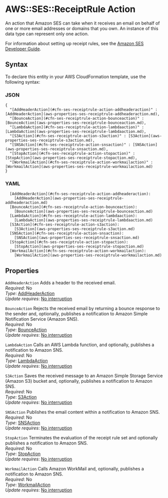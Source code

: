 # AWS::SES::ReceiptRule Action<a name="aws-properties-ses-receiptrule-action"></a>

An action that Amazon SES can take when it receives an email on behalf of one or more email addresses or domains that you own\. An instance of this data type can represent only one action\.

For information about setting up receipt rules, see the [Amazon SES Developer Guide](https://docs.aws.amazon.com/ses/latest/DeveloperGuide/receiving-email-receipt-rules.html)\.

## Syntax<a name="aws-properties-ses-receiptrule-action-syntax"></a>

To declare this entity in your AWS CloudFormation template, use the following syntax:

### JSON<a name="aws-properties-ses-receiptrule-action-syntax.json"></a>

```
{
  "[AddHeaderAction](#cfn-ses-receiptrule-action-addheaderaction)" : [AddHeaderAction](aws-properties-ses-receiptrule-addheaderaction.md),
  "[BounceAction](#cfn-ses-receiptrule-action-bounceaction)" : [BounceAction](aws-properties-ses-receiptrule-bounceaction.md),
  "[LambdaAction](#cfn-ses-receiptrule-action-lambdaaction)" : [LambdaAction](aws-properties-ses-receiptrule-lambdaaction.md),
  "[S3Action](#cfn-ses-receiptrule-action-s3action)" : [S3Action](aws-properties-ses-receiptrule-s3action.md),
  "[SNSAction](#cfn-ses-receiptrule-action-snsaction)" : [SNSAction](aws-properties-ses-receiptrule-snsaction.md),
  "[StopAction](#cfn-ses-receiptrule-action-stopaction)" : [StopAction](aws-properties-ses-receiptrule-stopaction.md),
  "[WorkmailAction](#cfn-ses-receiptrule-action-workmailaction)" : [WorkmailAction](aws-properties-ses-receiptrule-workmailaction.md)
}
```

### YAML<a name="aws-properties-ses-receiptrule-action-syntax.yaml"></a>

```
  [AddHeaderAction](#cfn-ses-receiptrule-action-addheaderaction): 
    [AddHeaderAction](aws-properties-ses-receiptrule-addheaderaction.md)
  [BounceAction](#cfn-ses-receiptrule-action-bounceaction): 
    [BounceAction](aws-properties-ses-receiptrule-bounceaction.md)
  [LambdaAction](#cfn-ses-receiptrule-action-lambdaaction): 
    [LambdaAction](aws-properties-ses-receiptrule-lambdaaction.md)
  [S3Action](#cfn-ses-receiptrule-action-s3action): 
    [S3Action](aws-properties-ses-receiptrule-s3action.md)
  [SNSAction](#cfn-ses-receiptrule-action-snsaction): 
    [SNSAction](aws-properties-ses-receiptrule-snsaction.md)
  [StopAction](#cfn-ses-receiptrule-action-stopaction): 
    [StopAction](aws-properties-ses-receiptrule-stopaction.md)
  [WorkmailAction](#cfn-ses-receiptrule-action-workmailaction): 
    [WorkmailAction](aws-properties-ses-receiptrule-workmailaction.md)
```

## Properties<a name="aws-properties-ses-receiptrule-action-properties"></a>

`AddHeaderAction`  <a name="cfn-ses-receiptrule-action-addheaderaction"></a>
Adds a header to the received email\.  
*Required*: No  
*Type*: [AddHeaderAction](aws-properties-ses-receiptrule-addheaderaction.md)  
*Update requires*: [No interruption](https://docs.aws.amazon.com/AWSCloudFormation/latest/UserGuide/using-cfn-updating-stacks-update-behaviors.html#update-no-interrupt)

`BounceAction`  <a name="cfn-ses-receiptrule-action-bounceaction"></a>
Rejects the received email by returning a bounce response to the sender and, optionally, publishes a notification to Amazon Simple Notification Service \(Amazon SNS\)\.  
*Required*: No  
*Type*: [BounceAction](aws-properties-ses-receiptrule-bounceaction.md)  
*Update requires*: [No interruption](https://docs.aws.amazon.com/AWSCloudFormation/latest/UserGuide/using-cfn-updating-stacks-update-behaviors.html#update-no-interrupt)

`LambdaAction`  <a name="cfn-ses-receiptrule-action-lambdaaction"></a>
Calls an AWS Lambda function, and optionally, publishes a notification to Amazon SNS\.  
*Required*: No  
*Type*: [LambdaAction](aws-properties-ses-receiptrule-lambdaaction.md)  
*Update requires*: [No interruption](https://docs.aws.amazon.com/AWSCloudFormation/latest/UserGuide/using-cfn-updating-stacks-update-behaviors.html#update-no-interrupt)

`S3Action`  <a name="cfn-ses-receiptrule-action-s3action"></a>
Saves the received message to an Amazon Simple Storage Service \(Amazon S3\) bucket and, optionally, publishes a notification to Amazon SNS\.  
*Required*: No  
*Type*: [S3Action](aws-properties-ses-receiptrule-s3action.md)  
*Update requires*: [No interruption](https://docs.aws.amazon.com/AWSCloudFormation/latest/UserGuide/using-cfn-updating-stacks-update-behaviors.html#update-no-interrupt)

`SNSAction`  <a name="cfn-ses-receiptrule-action-snsaction"></a>
Publishes the email content within a notification to Amazon SNS\.  
*Required*: No  
*Type*: [SNSAction](aws-properties-ses-receiptrule-snsaction.md)  
*Update requires*: [No interruption](https://docs.aws.amazon.com/AWSCloudFormation/latest/UserGuide/using-cfn-updating-stacks-update-behaviors.html#update-no-interrupt)

`StopAction`  <a name="cfn-ses-receiptrule-action-stopaction"></a>
Terminates the evaluation of the receipt rule set and optionally publishes a notification to Amazon SNS\.  
*Required*: No  
*Type*: [StopAction](aws-properties-ses-receiptrule-stopaction.md)  
*Update requires*: [No interruption](https://docs.aws.amazon.com/AWSCloudFormation/latest/UserGuide/using-cfn-updating-stacks-update-behaviors.html#update-no-interrupt)

`WorkmailAction`  <a name="cfn-ses-receiptrule-action-workmailaction"></a>
Calls Amazon WorkMail and, optionally, publishes a notification to Amazon SNS\.  
*Required*: No  
*Type*: [WorkmailAction](aws-properties-ses-receiptrule-workmailaction.md)  
*Update requires*: [No interruption](https://docs.aws.amazon.com/AWSCloudFormation/latest/UserGuide/using-cfn-updating-stacks-update-behaviors.html#update-no-interrupt)